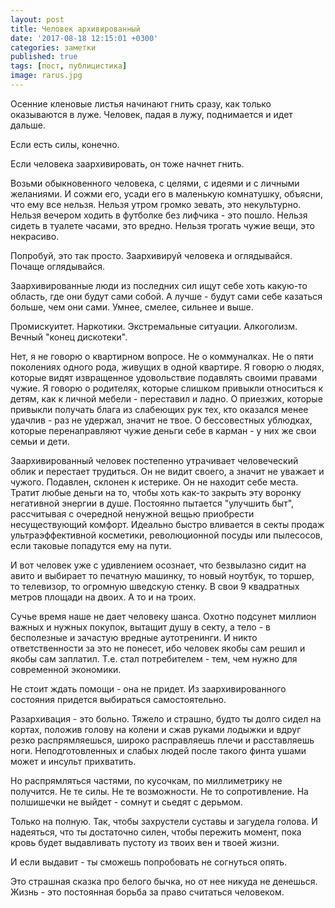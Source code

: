 ```yaml
---
layout: post
title: Человек архивированный
date: '2017-08-18 12:15:01 +0300'
categories: заметки
published: true
tags: [пост, публицистика]
image: rarus.jpg
---
```



Осенние кленовые листья начинают гнить сразу, как только оказываются в луже. Человек, падая в лужу, поднимается и идет дальше.

Если есть силы, конечно.

Если человека заархивировать, он тоже начнет гнить.

Возьми обыкновенного человека, с целями, с идеями и с личными желаниями. И сожми его, усади его в маленькую комнатушку, объясни, что ему все нельзя. Нельзя утром громко зевать, это некультурно. Нельзя вечером ходить в футболке без лифчика - это пошло. Нельзя сидеть в туалете часами, это вредно. Нельзя трогать чужие вещи, это некрасиво.

Попробуй, это так просто. Заархивируй человека и оглядывайся. Почаще оглядывайся.<!--more-->

Заархивированные люди из последних сил ищут себе хоть какую-то область, где они будут сами собой. А лучше - будут сами себе казаться больше, чем они сами. Умнее, смелее, сильнее и выше.

Промискуитет. Наркотики. Экстремальные ситуации. Алкоголизм. Вечный "конец дискотеки".

Нет, я не говорю о квартирном вопросе. Не о коммуналках. Не о пяти поколениях одного рода, живущих в одной квартире. Я говорю о людях, которые видят извращенное удовольствие подавлять своими правами чужие. Я говорю о родителях, которые слишком привыкли относиться к детям, как к личной мебели - переставил и ладно. О приезжих, которые привыкли получать блага из слабеющих рук тех, кто оказался менее удачлив - раз не удержал, значит не твое. О бессовестных ублюдках, которые перенаправляют чужие деньги себе в карман - у них же свои семьи и дети.

Заархивированный человек постепенно утрачивает человеческий облик и перестает трудиться. Он не видит своего, а значит не уважает и чужого. Подавлен, склонен к истерике. Он не находит себе места. Тратит любые деньги на то, чтобы хоть как-то закрыть эту воронку негативной энергии в душе. Постоянно пытается "улучшить быт", рассчитывая с очередной ненужной вещью приобрести несуществующий комфорт. Идеально быстро вливается в секты продаж ультраэффективной косметики, революционной посуды или пылесосов, если таковые попадутся ему на пути. 

И вот человек уже с удивлением осознает, что безвылазно сидит на авито и выбирает то печатную машинку, то новый ноутбук, то торшер, то телевизор, то огромную шведскую стенку. В свои 9 квадратных метров площади на двоих. А то и на троих.

Сучье время наше не дает человеку шанса. Охотно подсунет миллион важных и нужных покупок, вытащит душу в секту, а тело - в бесполезные и зачастую вредные аутотренинги. И никто ответственности за это не понесет, ибо человек якобы сам решил и якобы сам заплатил. Т.е. стал потребителем - тем, чем нужно для современной экономики.

Не стоит ждать помощи - она не придет. Из заархивированного состояния придется выбираться самостоятельно.


Разархивация - это больно. Тяжело и страшно, будто ты долго сидел на кортах, положив голову на колени и сжав руками лодыжки и вдруг резко распрямляешься, широко расправляешь плечи и расставляешь ноги. Неподготовленных и слабых людей после такого финта ушами может и инсульт прихватить.

Но распрямляться частями, по кусочкам, по миллиметрику не получится. Не те силы. Не те возможности. Не то сопротивление. На полшишечки не выйдет - сомнут и сьедят с дерьмом.

Только на полную. Так, чтобы захрустели суставы и загудела голова. И надеяться, что ты достаточно силен, чтобы пережить момент, пока кровь будет выдавливать пустоту из твоих вен и твоей жизни.

И если выдавит - ты сможешь попробовать не согнуться опять.

Это страшная сказка про белого бычка, но от нее никуда не денешься. Жизнь - это постоянная борьба за право считаться человеком.
